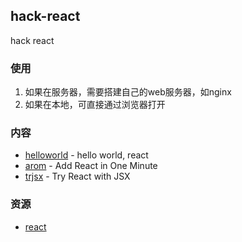 ## hack-react

hack react

### 使用

1. 如果在服务器，需要搭建自己的web服务器，如nginx
2. 如果在本地，可直接通过浏览器打开

### 内容

- [helloworld](helloworld) - hello world, react
- [arom](arom) - Add React in One Minute
- [trjsx](trjsx) - Try React with JSX

### 资源

- [react](https://reactjs.org)
